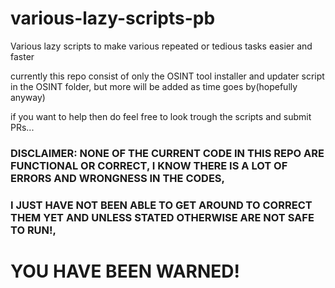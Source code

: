 # various-lazy-scripts-pb
 Various lazy scripts to make various repeated or tedious tasks easier and faster

 currently this repo consist of only the OSINT tool installer and updater script in the OSINT folder, but more will be added as time goes by(hopefully anyway)
 
 if you want to help then do feel free to look trough the scripts and submit PRs...
 
### DISCLAIMER: NONE OF THE CURRENT CODE IN THIS REPO ARE FUNCTIONAL OR CORRECT, I KNOW THERE IS A LOT OF ERRORS AND WRONGNESS IN THE CODES,

### I JUST HAVE NOT BEEN ABLE TO GET AROUND TO CORRECT THEM YET AND UNLESS STATED OTHERWISE ARE NOT SAFE TO RUN!,

# YOU HAVE BEEN WARNED!
